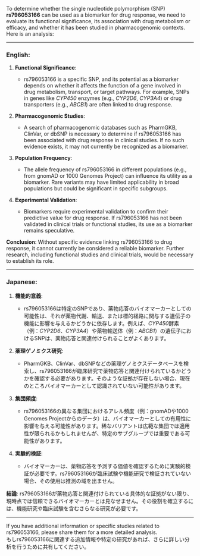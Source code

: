 To determine whether the single nucleotide polymorphism (SNP) **rs796053166** can be used as a biomarker for drug response, we need to evaluate its functional significance, its association with drug metabolism or efficacy, and whether it has been studied in pharmacogenomic contexts. Here is an analysis:

---

### English:
1. **Functional Significance**: 
   - rs796053166 is a specific SNP, and its potential as a biomarker depends on whether it affects the function of a gene involved in drug metabolism, transport, or target pathways. For example, SNPs in genes like *CYP450* enzymes (e.g., *CYP2D6*, *CYP3A4*) or drug transporters (e.g., *ABCB1*) are often linked to drug response.

2. **Pharmacogenomic Studies**:
   - A search of pharmacogenomic databases such as PharmGKB, ClinVar, or dbSNP is necessary to determine if rs796053166 has been associated with drug response in clinical studies. If no such evidence exists, it may not currently be recognized as a biomarker.

3. **Population Frequency**:
   - The allele frequency of rs796053166 in different populations (e.g., from gnomAD or 1000 Genomes Project) can influence its utility as a biomarker. Rare variants may have limited applicability in broad populations but could be significant in specific subgroups.

4. **Experimental Validation**:
   - Biomarkers require experimental validation to confirm their predictive value for drug response. If rs796053166 has not been validated in clinical trials or functional studies, its use as a biomarker remains speculative.

**Conclusion**: Without specific evidence linking rs796053166 to drug response, it cannot currently be considered a reliable biomarker. Further research, including functional studies and clinical trials, would be necessary to establish its role.

---

### Japanese:
1. **機能的意義**:
   - rs796053166は特定のSNPであり、薬物応答のバイオマーカーとしての可能性は、それが薬物代謝、輸送、または標的経路に関与する遺伝子の機能に影響を与えるかどうかに依存します。例えば、*CYP450*酵素（例：*CYP2D6*、*CYP3A4*）や薬物輸送体（例：*ABCB1*）の遺伝子におけるSNPは、薬物応答と関連付けられることがよくあります。

2. **薬理ゲノミクス研究**:
   - PharmGKB、ClinVar、dbSNPなどの薬理ゲノミクスデータベースを検索し、rs796053166が臨床研究で薬物応答と関連付けられているかどうかを確認する必要があります。そのような証拠が存在しない場合、現在のところバイオマーカーとして認識されていない可能性があります。

3. **集団頻度**:
   - rs796053166の異なる集団におけるアレル頻度（例：gnomADや1000 Genomes Projectからのデータ）は、バイオマーカーとしての有用性に影響を与える可能性があります。稀なバリアントは広範な集団では適用性が限られるかもしれませんが、特定のサブグループでは重要である可能性があります。

4. **実験的検証**:
   - バイオマーカーは、薬物応答を予測する価値を確認するために実験的検証が必要です。rs796053166が臨床試験や機能研究で検証されていない場合、その使用は推測の域を出ません。

**結論**: rs796053166が薬物応答と関連付けられている具体的な証拠がない限り、現時点では信頼できるバイオマーカーとは見なせません。その役割を確立するには、機能研究や臨床試験を含むさらなる研究が必要です。

---

If you have additional information or specific studies related to rs796053166, please share them for a more detailed analysis.  
もしrs796053166に関連する追加情報や特定の研究があれば、さらに詳しい分析を行うために共有してください。